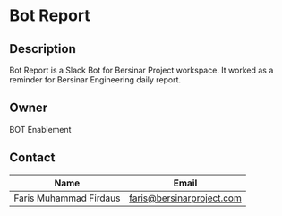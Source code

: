 # Bot Report

## Description

Bot Report is a Slack Bot for Bersinar Project workspace. It worked as a reminder for Bersinar Engineering daily report.

## Owner

BOT Enablement

## Contact

| Name                   | Email                           |
| :--------------------: |:-------------------------------:|
| Faris Muhammad Firdaus | faris@bersinarproject.com       |
